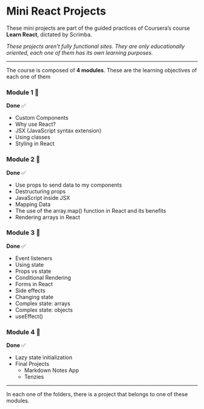 # Mini React Projects

These mini projects are part of the guided practices of Coursera’s course **Learn React**, dictated by Scrimba.

*These projects aren't fully functional sites. They are only educationally oriented, each one of them has its own learning purposes.*

---

The course is composed of **4 modules**. These are the learning objectives of each one of them

### Module 1 📓

**Done** ✅

- Custom Components
- Why use React?
- JSX (JavaScript syntax extension)
- Using classes
- Styling in React

### Module 2 📓

 **Done** ✅

- Use props to send data to my components
- Destructuring props
- JavaScript inside JSX
- Mapping Data
- The use of the array.map() function in React and its benefits
- Rendering arrays in React

### Module 3 📓

**Done** ✅

- Event listeners
- Using state
- Props vs state
- Conditional Rendering
- Forms in React
- Side effects
- Changing state
- Complex state: arrays
- Complex state: objects
- useEffect()

### Module 4 📓

**Done** ✅

- Lazy state initialization
- Final Projects
  - Markdown Notes App
  - Tenzies

---

In each one of the folders, there is a project that belongs to one of these modules.
